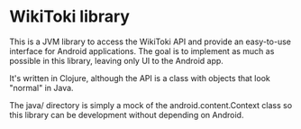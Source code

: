 WikiToki library
================

This is a JVM library to access the WikiToki API and provide an easy-to-use
interface for Android applications. The goal is to implement as much as
possible in this library, leaving only UI to the Android app.

It's written in Clojure, although the API is a class with objects that look
"normal" in Java.


The java/ directory is simply a mock of the android.content.Context class so
this library can be development without depending on Android.
